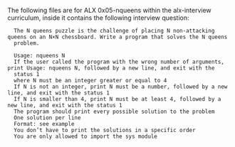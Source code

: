 The following files are for ALX 0x05-nqueens within the alx-interview curriculum, inside it contains the following interview question:

```
  The N queens puzzle is the challenge of placing N non-attacking queens on an N×N chessboard. Write a program that solves the N queens 
  problem.

  Usage: nqueens N
  If the user called the program with the wrong number of arguments, print Usage: nqueens N, followed by a new line, and exit with the 
  status 1
  where N must be an integer greater or equal to 4
  If N is not an integer, print N must be a number, followed by a new line, and exit with the status 1
  If N is smaller than 4, print N must be at least 4, followed by a new line, and exit with the status 1
  The program should print every possible solution to the problem
  One solution per line
  Format: see example
  You don’t have to print the solutions in a specific order
  You are only allowed to import the sys module
```
